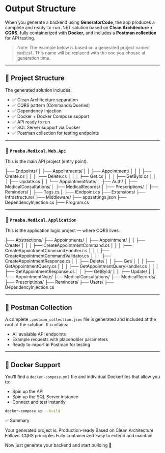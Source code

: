 # Output Structure

When you generate a backend using **GeneratorCode**, the app produces a complete and ready-to-run .NET solution based on **Clean Architecture + CQRS**, fully containerized with **Docker**, and includes a **Postman collection** for API testing.

> Note: The example below is based on a generated project named `Medical`. This name will be replaced with the one you choose at generation time.

---

## 🧱 Project Structure

The generated solution includes:

- ✅ Clean Architecture separation
- ✅ CQRS pattern (Commands/Queries)
- ✅ Dependency Injection
- ✅ Docker + Docker Compose support
- ✅ API ready to run
- ✅ SQL Server support via Docker
- ✅ Postman collection for testing endpoints

---

### 📁 `Prueba.Medical.Web.Api`

This is the main API project (entry point).

├── Endpoints/
│ ├── Appointments/
│ │ ├── Appointment/
│ │ │ ├── Create.cs
│ │ │ ├── Delete.cs
│ │ │ ├── Get.cs
│ │ │ ├── GetById.cs
│ │ │ ├── Update.cs
│ │ └── AppointmentNote/
│ ├── Auth/
│ ├── MedicalConsultations/
│ ├── MedicalRecords/
│ ├── Prescriptions/
│ ├── Reminders/
│ ├── Tags.cs
│ ├── IEndpoint.cs
├── Extensions/
├── Infrastructure/
├── Middleware/
├── appsettings.json
├── DependencyInjection.cs
├── Program.cs


---

### 📁 `Prueba.Medical.Application`

This is the application logic project — where CQRS lives.

├── Abstractions/
├── Appointments/
│ ├── Appointment/
│ │ ├── Create/
│ │ │ ├── CreateAppointmentCommand.cs
│ │ │ ├── CreateAppointmentCommandHandler.cs
│ │ │ ├── CreateAppointmentCommandValidator.cs
│ │ │ ├── CreateAppointmentResponse.cs
│ │ ├── Delete/
│ │ ├── Get/
│ │ │ ├── GetAppointmentQuery.cs
│ │ │ ├── GetAppointmentQueryHandler.cs
│ │ │ ├── GetAppointmentResponse.cs
│ │ ├── GetById/
│ │ ├── Update/
│ │ └── AppointmentNote/
├── MedicalConsultations/
├── MedicalRecords/
├── Prescriptions/
├── Reminders/
├── Users/
├── DependencyInjection.cs


---

## 🧪 Postman Collection

A complete `.postman_collection.json` file is generated and included at the root of the solution. It contains:

- All available API endpoints
- Example requests with placeholder parameters
- Ready to import in Postman for testing

---

## 🐳 Docker Support

You’ll find a `docker-compose.yml` file and individual Dockerfiles that allow you to:

- Spin up the API
- Spin up the SQL Server instance
- Connect and test instantly

```bash
docker-compose up --build
```
✅ Summary

Your generated project is:
    Production-ready
    Based on Clean Architecture
    Follows CQRS principles
    Fully containerized
    Easy to extend and maintain

Now just generate your backend and start building 🚀
